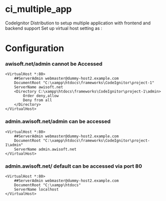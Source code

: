 # ci_multiple_app
CodeIgnitor Distribution to setup multiple application with frontend and backend support
Set up virtual host setting as :

# Configuration
### awisoft.net/admin cannot be Accessed
```
<VirtualHost *:80>
    ##ServerAdmin webmaster@dummy-host2.example.com
    DocumentRoot "C:\xampp\htdocs\frameworks\CodeIgnitor\project-1"
    ServerName awisoft.net
	<Directory C:\xampp\htdocs\frameworks\CodeIgnitor\project-1\admin>
		Order deny,allow
		Deny from all
	</Directory>
</VirtualHost>
```
### admin.awisoft.net/admin can be accessed
```
<VirtualHost *:80>
    ##ServerAdmin webmaster@dummy-host2.example.com
    DocumentRoot "C:\xampp\htdocs\frameworks\CodeIgnitor\project-1\admin"
    ServerName admin.awisoft.net
</VirtualHost>
```
### admin.awisoft.net/ default can be accessed via port 80
```
<VirtualHost *:80>
    ##ServerAdmin webmaster@dummy-host2.example.com
    DocumentRoot "C:\xampp\htdocs"
    ServerName localhost
</VirtualHost>
```

